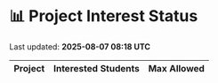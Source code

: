 # 📊 Project Interest Status

Last updated: **2025-08-07 08:18 UTC**

| Project | Interested Students | Max Allowed |
|---------|---------------------|-------------|
